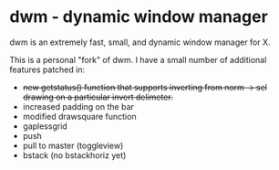 dwm - dynamic window manager
============================
dwm is an extremely fast, small, and dynamic window manager for X.

This is a personal "fork" of dwm. I have a small number of additional features
patched in:

* ~~new getstatus() function that supports inverting from norm -> sel drawing
  on a particular invert delimeter.~~
* increased padding on the bar
* modified drawsquare function
* gaplessgrid
* push
* pull to master (toggleview)
* bstack (no bstackhoriz yet)
